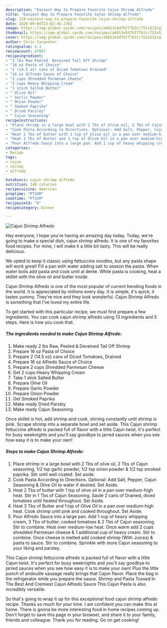 ```yaml
---
description: "Easiest Way to Prepare Favorite Cajun Shrimp Alfredo"
title: "Easiest Way to Prepare Favorite Cajun Shrimp Alfredo"
slug: 110-easiest-way-to-prepare-favorite-cajun-shrimp-alfredo
date: 2020-09-05T23:02:44.236Z
image: https://img-global.cpcdn.com/recipes/a6013e5d7bff7b2c/751x532cq70/cajun-shrimp-alfredo-recipe-main-photo.jpg
thumbnail: https://img-global.cpcdn.com/recipes/a6013e5d7bff7b2c/751x532cq70/cajun-shrimp-alfredo-recipe-main-photo.jpg
cover: https://img-global.cpcdn.com/recipes/a6013e5d7bff7b2c/751x532cq70/cajun-shrimp-alfredo-recipe-main-photo.jpg
author: Chris Carpenter
ratingvalue: 4.1
reviewcount: 47867
recipeingredient:
- "2 lbs Raw Peeled  Deveined Tail Off Shrimp"
- "16 oz Pasta of Choice"
- "2 (14.5 oz) cans of Diced Tomatoes Drained"
- "16 oz Alfredo Sauce of Choice"
- "2 cups Shredded Parmesan Cheese"
- "2 cups Heavy Whipping Cream"
- "1 stick Salted Butter"
- " Olive Oil"
- " Garlic Powder"
- " Onion Powder"
- " Smoked Paprika"
- " Dried Parsley"
- " Cajun Seasoning"
recipeinstructions:
- "Place shrimp in a large bowl with 2 Tbs of olive oil, 2 Tbs of Cajun seasoning, 1/2 tsp garlic powder, 1/2 tsp onion powder &amp; 1/2 tsp smoked paprika. Stir until well coated. Set aside."
- "Cook Pasta According to Directions. Optional: Add Salt, Pepper, Cajun Seasoning &amp; Olive Oil to water if desired. Set Aside."
- "Heat 2 Tbs of butter with 1 tsp of olive oil in a pan over medium-high heat. Stir in 1 Tbs of Cajun Seasoning. Sauté 2 cans of Drained, diced tomatoes until heated throughout. Set Aside."
- "Heat 3 Tbs of Butter and 1 tsp of Olive Oil in a pan over medium-high heat. Cook shrimp until pink and cooked throughout. Set Aside."
- "Pour Alfredo Sauce into a large pan. Add 1 cup of heavy whipping cream, 3 Tbs of butter, cooked tomatoes &amp; 2 Tbs of Cajun seasoning. Stir to combine. Heat over medium-low heat. Once warm add 2 cups shredded Parmesan cheese &amp; 1 additional cup of heavy cream. Stir to combine. Once cheese is melted add cooked shrimp (With Juices) &amp; pasta to sauce. Stir to combine. Sprinkle with more Cajun seasoning to your liking and parsley."
categories:
- Recipe
tags:
- cajun
- shrimp
- alfredo

katakunci: cajun shrimp alfredo 
nutrition: 148 calories
recipecuisine: American
preptime: "PT28M"
cooktime: "PT31M"
recipeyield: "4"
recipecategory: Dinner

---
```



![Cajun Shrimp Alfredo](https://img-global.cpcdn.com/recipes/a6013e5d7bff7b2c/751x532cq70/cajun-shrimp-alfredo-recipe-main-photo.jpg)

Hey everyone, I hope you're having an amazing day today. Today, we're going to make a special dish, cajun shrimp alfredo. It is one of my favorites food recipes. For mine, I will make it a little bit tasty. This will be really delicious.

We opted to keep it classic using fettuccine noodles, but any pasta shape will work great! Fill a pan with water adding salt to season the pasta. When water boils add pasta and cook until al dente. While pasta is cooking, heat a skillet with the olive oil and butter inside.

Cajun Shrimp Alfredo is one of the most popular of current trending foods in the world. It is appreciated by millions every day. It is simple, it's quick, it tastes yummy. They're nice and they look wonderful. Cajun Shrimp Alfredo is something that I've loved my entire life.


To get started with this particular recipe, we must first prepare a few ingredients. You can cook cajun shrimp alfredo using 13 ingredients and 5 steps. Here is how you cook that.

<!--inarticleads1-->

##### The ingredients needed to make Cajun Shrimp Alfredo:

1. Make ready 2 lbs Raw, Peeled &amp; Deveined Tail Off Shrimp
1. Prepare 16 oz Pasta of Choice
1. Prepare 2 (14.5 oz) cans of Diced Tomatoes, Drained
1. Prepare 16 oz Alfredo Sauce of Choice
1. Prepare 2 cups Shredded Parmesan Cheese
1. Get 2 cups Heavy Whipping Cream
1. Take 1 stick Salted Butter
1. Prepare  Olive Oil
1. Prepare  Garlic Powder
1. Prepare  Onion Powder
1. Get  Smoked Paprika
1. Make ready  Dried Parsley
1. Make ready  Cajun Seasoning


Once skillet is hot, add shrimp and cook, stirring constantly until shrimp is pink. Scrape shrimp into a separate bowl and set aside. This Cajun shrimp fettuccine alfredo is packed full of flavor with a little Cajun twist. It&#39;s perfect for busy weeknights and you&#39;ll say goodbye to jarred sauces when you see how easy it is to make your own! 

<!--inarticleads2-->

##### Steps to make Cajun Shrimp Alfredo:

1. Place shrimp in a large bowl with 2 Tbs of olive oil, 2 Tbs of Cajun seasoning, 1/2 tsp garlic powder, 1/2 tsp onion powder &amp; 1/2 tsp smoked paprika. Stir until well coated. Set aside.
1. Cook Pasta According to Directions. Optional: Add Salt, Pepper, Cajun Seasoning &amp; Olive Oil to water if desired. Set Aside.
1. Heat 2 Tbs of butter with 1 tsp of olive oil in a pan over medium-high heat. Stir in 1 Tbs of Cajun Seasoning. Sauté 2 cans of Drained, diced tomatoes until heated throughout. Set Aside.
1. Heat 3 Tbs of Butter and 1 tsp of Olive Oil in a pan over medium-high heat. Cook shrimp until pink and cooked throughout. Set Aside.
1. Pour Alfredo Sauce into a large pan. Add 1 cup of heavy whipping cream, 3 Tbs of butter, cooked tomatoes &amp; 2 Tbs of Cajun seasoning. Stir to combine. Heat over medium-low heat. Once warm add 2 cups shredded Parmesan cheese &amp; 1 additional cup of heavy cream. Stir to combine. Once cheese is melted add cooked shrimp (With Juices) &amp; pasta to sauce. Stir to combine. Sprinkle with more Cajun seasoning to your liking and parsley.


This Cajun shrimp fettuccine alfredo is packed full of flavor with a little Cajun twist. It&#39;s perfect for busy weeknights and you&#39;ll say goodbye to jarred sauces when you see how easy it is to make your own! Plus the little punch of andouille sausage really brings that Cajun flavor. Place the bag in the refrigerator while you prepare the sauce. Shrimp and Pasta Tossed In The Best And Cremiest Cajun Alfredo Sauce This Cajun Pasta is also incredibly versatile. 

So that's going to wrap it up for this exceptional food cajun shrimp alfredo recipe. Thanks so much for your time. I am confident you can make this at home. There is gonna be more interesting food in home recipes coming up. Don't forget to save this page in your browser, and share it to your family, friends and colleague. Thank you for reading. Go on get cooking!

